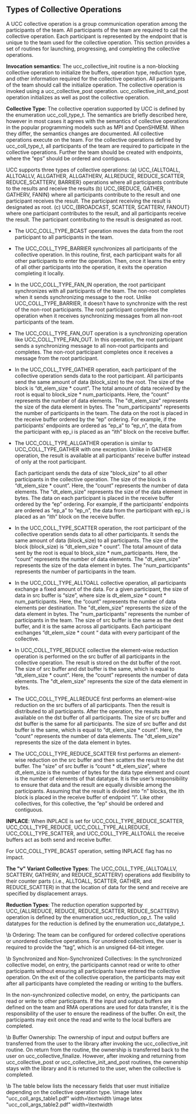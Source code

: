 ## Types of Collective Operations

A UCC collective operation is a group communication operation among the
participants of the team. All participants of the team are required to call the
collective operation. Each participant is represented by the endpoint that is
unique to the team used for the collective operation. This section provides a
set of routines for launching, progressing, and completing the collective
operations.

**Invocation semantics**: The ucc\_collective\_init routine is a non-blocking
collective operation to initialize the buffers, operation type, reduction type,
and other information required for the collective operation. All participants of
the team should call the initialize operation. The collective operation
is invoked using a ucc\_collective\_post operation.
ucc\_collective\_init\_and\_post operation initializes as well as post the
collective operation.

**Collective Type**: The collective operation supported by UCC is defined by the
enumeration ucc\_coll\_type\_t. The semantics are briefly described here,
however in most cases it agrees with the semantics of collective operations in
the popular programming models such as MPI and OpenSHMEM. When they differ, the
semantics changes are documented. All collective operations execute on the team.
For the collective operations defined by ucc\_coll\_type\_t, all participants of
the team are required to participate in the collective operations. Further the
team should be created with endpoints, where the “eps” should be ordered and
contiguous.

UCC supports three types of collective operations: (a) UCC\_{ALLTOALL, ALLTOALLV,
ALLGATHER, ALLGATHERV, ALLREDUCE, REDUCE_SCATTER, REDUCE_SCATTERV, BARRIER}
operations where all participants contribute to the results and receive the
results (b) UCC\_{REDUCE, GATHER, GATHERV, FANIN} where all participants
contribute to the result and one participant receives the result. The
participant receiving the result is designated as root. (c) UCC\_{BROADCAST,
SCATTER, SCATTERV, FANOUT} where one participant contributes to the result, and
all participants receive the result. The participant contributing to the result
is designated as root.

+ The UCC\_COLL\_TYPE\_BCAST operation moves the data from the root participant
to all participants in the team.

+ The UCC\_COLL\_TYPE\_BARRIER synchronizes all participants of the collective
operation. In this routine, first, each participant waits for all other
participants to enter the operation. Then, once it learns the entry of all other
participants into the operation, it exits the operation completing it locally.

+ In the UCC\_COLL\_TYPE\_FAN\_IN operation, the root participant synchronizes
with all participants of the team. The non-root completes when it sends
synchronizing message to the root. Unlike UCC\_COLL\_TYPE\_BARRIER, it doesn’t
have to synchronize with the rest of the non-root participants. The root
participant completes the operation when it receives synchronizing messages from
all non-root participants of the team.


+ The UCC\_COLL\_TYPE\_FAN\_OUT operation is a synchronizing operation like
UCC\_COLL\_TYPE\_FAN\_OUT. In this operation, the root participant sends a
synchronizing message to all non-root participants and completes. The non-root
participant completes once it receives a message from the root participant.


+ In the UCC\_COLL\_TYPE\_GATHER operation, each participant of the collective
operation sends data to the root participant. All participants send the same
amount of data (block\_size) to the root. The size of the block is
“dt\_elem\_size * count”. The total amount of data received by the root is equal
to block_size * num\_participants. Here, the “count” represents the number of
data elements. The
"dt_elem_size" represents the size of the data element in bytes. The
"num_participants" represents the number of participants in the team. The data on
the root is placed in the receive buffer ordered by the “ep” ordering. For
example, if the participants’ endpoints are ordered as “ep\_a” to “ep\_n”, the
data from the participant with ep_i is placed as an “ith” block on the receive
buffer.

+ The UCC\_COLL\_TYPE\_ALLGATHER operation is similar to UCC\_COLL\_TYPE\_GATHER
with one exception. Unlike in GATHER operation, the result is available at all
participants’ receive buffer instead of only at the root participant.

    Each participant sends the data of size "block_size" to all other participants
in the collective operation. The size of the block is “dt\_elem\_size * count”.
Here, the “count” represents the number of data elements. The "dt_elem_size"
represents the size of the data element in bytes. The data on each participant
is placed in the receive buffer ordered by the “ep” ordering. For example, if
the participants’ endpoints are ordered as “ep\_a” to “ep\_n”, the data from the
participant with ep_i is placed as an “ith” block on the receive buffer.

+ In the UCC\_COLL\_TYPE\_SCATTER operation, the root participant of the
collective operation sends data to all other participants. It sends the same
amount of data (block_size) to all participants. The size of the block
(block_size) is “dt_elem_size * count”. The total amount of data sent by the
root is equal to block_size * num\_participants. Here, the “count” represents the
number of data elements. The "dt_elem_size" represents the size of the data
element in bytes. The "num_participants" represents the number of participants in
the team.

+ In the UCC\_COLL\_TYPE\_ALLTOALL collective operation, all participants
exchange a fixed amount of the data. For a given participant, the size of data
in src buffer is “size”, where size is dt\_elem\_size * count * num_participants.
Here, the “count” represents the number of data elements per destination. The "dt_elem_size"
represents the size of the data element in bytes. The "num_participants" represents
the number of participants in the team. The size of src buffer is the same as
the dest buffer, and it is the same across all participants. Each participant
exchanges “dt\_elem\_size * count “ data with every participant of the collective.

+ In UCC\_COLL\_TYPE\_REDUCE collective the element-wise reduction operation is
performed on the src buffer of all participants in the collective operation. The
result is stored on the dst buffer of the root. The size of src buffer and dst
buffer is the same, which is equal to “dt_elem_size * count”. Here, the “count”
represents the number of data elements. The "dt_elem_size" represents the size
of the data element in bytes.

+ The UCC\_COLL\_TYPE\_ALLREDUCE first performs an element-wise reduction on the
src buffers of all participants. Then the result is distributed to all
participants. After the operation, the results are available on the dst buffer
of all participants. The size of src buffer and dst buffer is the same for all
participants. The size of src buffer and dst buffer is the same, which is equal
to “dt_elem_size * count”. Here, the “count” represents the number of data
elements. The "dt_elem_size" represents the size of the data element in bytes.

+ The UCC\_COLL\_TYPE\_REDUCE\_SCATTER first performs an element-wise reduction
on the src buffer and then scatters the result to the dst buffer. The "size" of
src buffer is “count * dt_elem_size”, where dt_elem_size is the number of bytes
for the data type element and count is the number of elements of that datatype.
It is the user’s responsibility to ensure that data and the result are
equally divisible among the participants. Assuming that the result is
divided into “n” blocks, the ith block is placed in the receive buffer
of endpoint “i”. Like other collectives, for this collective, the “ep”
should be ordered and contiguous.


**INPLACE**: When INPLACE is set for UCC\_COLL\_TYPE\_REDUCE\_SCATTER,
UCC\_COLL\_TYPE\_REDUCE, UCC\_COLL\_TYPE\_ALLREDUCE, UCC\_COLL\_TYPE\_SCATTER,
and UCC\_COLL\_TYPE\_ALLTOALL the receive buffers act as both send and receive
buffer.

For UCC\_COLL\_TYPE\_BCAST operation, setting INPLACE flag has no impact.

**The "v" Variant Collective Types**: The UCC\_COLL\_TYPE\_{ALLTOALLV, SCATTERV,
GATHERV, and REDUCE\_SCATTERV} operations add flexibility to their counter
parts (.i.e., ALLTOALL, SCATTER, GATHER, and REDUCE\_SCATTER) in that the
location of data for the send and receive are specified by displacement arrays.

**Reduction Types**: The reduction operation supported by UCC\_{ALLREDUCE,
REDUCE, REDUCE\_SCATTER, REDUCE\_SCATTERV} operation is defined by the
enumeration ucc\_reduction\_op\_t. The valid datatypes
for the reduction is defined by the enumeration ucc\_datatype\_t.

\b Ordering: The team can be configured for ordered collective operations or
unordered collective operations. For unordered collectives, the user is required
to provide the “tag”, which is an unsigned 64-bit integer.

\b Synchronized and Non-Synchronized Collectives: In the synchronized collective
model, on entry, the participants cannot read or write to other participants
without ensuring all participants have entered the collective operation. On the
exit of the collective operation, the participants may exit after all
participants have completed the reading or writing to the buffers.

In the non-synchronized collective model, on entry, the participants can read or
write to other participants. If the input and output buffers are defined on the
team and RMA operations are used for data transfer, it is the responsibility of
the user to ensure the readiness of the buffer. On exit, the participants may
exit once the read and write to the local buffers are completed.

\b Buffer Ownership: The ownership of input and output buffers are transferred
from the user to the library after invoking the ucc\_collective\_init routine.
On return from the routine, the ownership is transferred back to the user on
ucc\_collective\_finalize.
However, after invoking and returning from ucc\_collective\_post or
ucc\_collective\_init\_and\_post routines, the ownership stays with the library
and it is returned to the user, when the collective is completed.

\b The table below lists the necessary fields that user must initialize
depending on the collective operation type.
\image latex "ucc_coll_args_table1.pdf" width=\textwidth
\image latex "ucc_coll_args_table2.pdf" width=\textwidth
